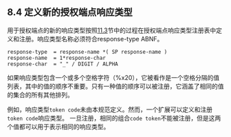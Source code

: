 ## 8.4 定义新的授权端点响应类型

用于授权端点的新的响应类型按照[11.3](../Section11/11.3.md)节中的过程在授权端点响应类型注册表中定义和注册。响应类型名称必须符合response-type ABNF。

    response-type  = response-name *( SP response-name )
    response-name  = 1*response-char
    response-char  = "_" / DIGIT / ALPHA

如果响应类型包含一个或多个空格字符（%x20），它被看作是一个空格分隔的值列表，其中的值的顺序不重要。只有一种值的顺序可以被注册，它涵盖了相同的值的集合的所有其他排列。

例如，响应类型`token code`未由本规范定义。然而，一个扩展可以定义和注册`token code`响应类型。 一旦注册，相同的组合`code token`不能被注册，但是这两个值都可以用于表示相同的响应类型。